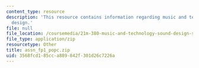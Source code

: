 ```yaml
---
content_type: resource
description: 'This resource contains information regarding music and technology: Sound
  design.'
file: null
file_location: /coursemedia/21m-380-music-and-technology-sound-design-spring-2016/3568fcd185cca889842f301d26c7226a_assn_fp1_popc.zip
file_type: application/zip
resourcetype: Other
title: assn_fp1_popc.zip
uid: 3568fcd1-85cc-a889-842f-301d26c7226a
---
```

